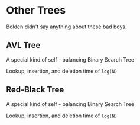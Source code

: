 # Other Trees
Bolden didn't say anything about these bad boys.

## AVL Tree
A special kind of self - balancing Binary Search Tree

Lookup, insertion, and deletion time of `log(N)`

## Red-Black Tree
A special kind of self - balancing Binary Search Tree

Lookup, insertion, and deletion time of `log(N)`